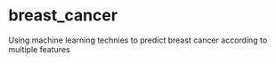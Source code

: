 # breast_cancer
Using machine learning technies to predict breast cancer according to multiple features 
